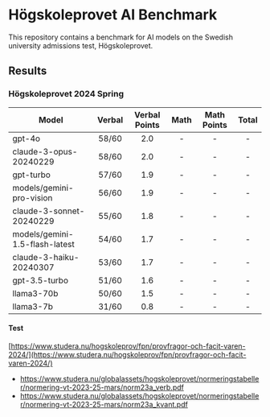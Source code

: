 # Högskoleprovet AI Benchmark

This repository contains a benchmark for AI models on the Swedish university admissions test, Högskoleprovet.

## Results

### Högskoleprovet 2024 Spring

| Model                          | Verbal | Verbal Points | Math | Math Points | Total |
| ------------------------------ | :----: | :-----------: | :--: | :---------: | :---: |
| gpt-4o                         | 58/60  |      2.0      |  -   |      -      |   -   |
| claude-3-opus-20240229         | 58/60  |      2.0      |  -   |      -      |   -   |
| gpt-turbo                      | 57/60  |      1.9      |  -   |      -      |   -   |
| models/gemini-pro-vision       | 56/60  |      1.9      |  -   |      -      |   -   |
| claude-3-sonnet-20240229       | 55/60  |      1.8      |  -   |      -      |   -   |
| models/gemini-1.5-flash-latest | 54/60  |      1.7      |  -   |      -      |   -   |
| claude-3-haiku-20240307        | 53/60  |      1.7      |  -   |      -      |   -   |
| gpt-3.5-turbo                  | 51/60  |      1.6      |  -   |      -      |   -   |
| llama3-70b                     | 50/60  |      1.5      |  -   |      -      |   -   |
| llama3-7b                      | 31/60  |      0.8      |  -   |      -      |   -   |

#### Test

[https://www.studera.nu/hogskoleprov/fpn/provfragor-och-facit-varen-2024/](https://www.studera.nu/hogskoleprov/fpn/provfragor-och-facit-varen-2024/)

- https://www.studera.nu/globalassets/hogskoleprovet/normeringstabeller/normering-vt-2023-25-mars/norm23a_verb.pdf
- https://www.studera.nu/globalassets/hogskoleprovet/normeringstabeller/normering-vt-2023-25-mars/norm23a_kvant.pdf
